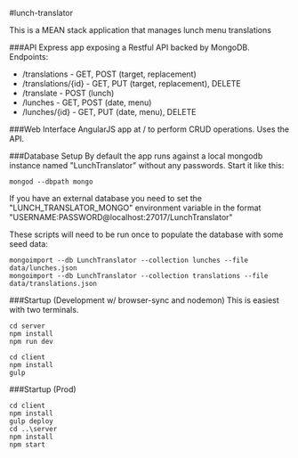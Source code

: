 #lunch-translator

This is a MEAN stack application that manages lunch menu translations

###API
Express app exposing a Restful API backed by MongoDB. Endpoints:
* /translations - GET, POST (target, replacement)
* /translations/{id} -  GET, PUT (target, replacement), DELETE
* /translate - POST (lunch)
* /lunches - GET, POST (date, menu)
* /lunches/{id} - GET, PUT (date, menu), DELETE

###Web Interface
AngularJS app at / to perform CRUD operations. Uses the API.

###Database Setup
By default the app runs against a local mongodb instance named "LunchTranslator" without any passwords. Start it like this:
```
mongod --dbpath mongo
```
If you have an external database you need to set the "LUNCH_TRANSLATOR_MONGO" environment variable in the format "USERNAME:PASSWORD@localhost:27017/LunchTranslator"

These scripts will need to be run once to populate the database with some seed data:
```
mongoimport --db LunchTranslator --collection lunches --file data/lunches.json
mongoimport --db LunchTranslator --collection translations --file data/translations.json
```

###Startup (Development w/ browser-sync and nodemon)
This is easiest with two terminals.
```
cd server
npm install
npm run dev
```
```
cd client
npm install
gulp
```

###Startup (Prod)
```
cd client
npm install
gulp deploy
cd ..\server
npm install
npm start
```
